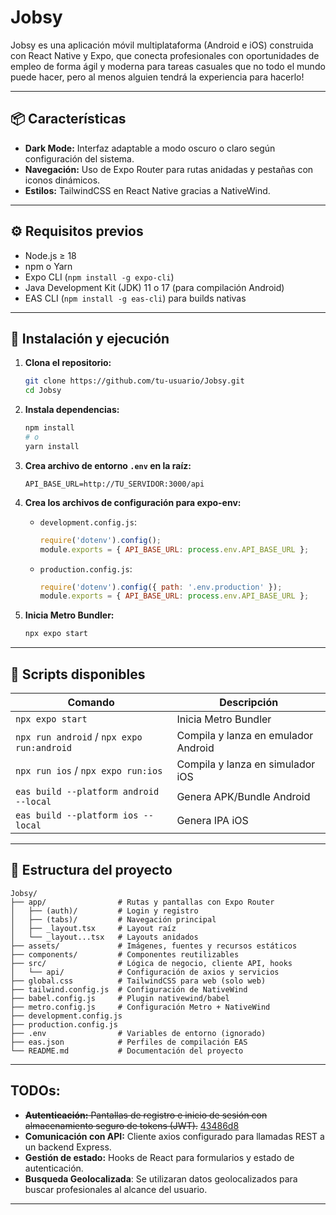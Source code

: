 # Jobsy

Jobsy es una aplicación móvil multiplataforma (Android e iOS) construida con React Native y Expo, que conecta profesionales con oportunidades de empleo de forma ágil y moderna para tareas casuales que no todo el mundo puede hacer, pero al menos alguien tendrá la experiencia para hacerlo!

---

## 📦 Características

- **Dark Mode:** Interfaz adaptable a modo oscuro o claro según configuración del sistema.
- **Navegación:** Uso de Expo Router para rutas anidadas y pestañas con iconos dinámicos.
- **Estilos:** TailwindCSS en React Native gracias a NativeWind.

---

## ⚙️ Requisitos previos

- Node.js ≥ 18
- npm o Yarn
- Expo CLI (`npm install -g expo-cli`)
- Java Development Kit (JDK) 11 o 17 (para compilación Android)
- EAS CLI (`npm install -g eas-cli`) para builds nativas

---

## 🚀 Instalación y ejecución

1. **Clona el repositorio:**
	```sh
	git clone https://github.com/tu-usuario/Jobsy.git
	cd Jobsy
	```

2. **Instala dependencias:**
	```sh
	npm install
	# o
	yarn install
	```

3. **Crea archivo de entorno `.env` en la raíz:**
	```
	API_BASE_URL=http://TU_SERVIDOR:3000/api
	```

4. **Crea los archivos de configuración para expo-env:**

	- `development.config.js`:
	  ```js
	  require('dotenv').config();
	  module.exports = { API_BASE_URL: process.env.API_BASE_URL };
	  ```

	- `production.config.js`:
	  ```js
	  require('dotenv').config({ path: '.env.production' });
	  module.exports = { API_BASE_URL: process.env.API_BASE_URL };
	  ```

5. **Inicia Metro Bundler:**
	```sh
	npx expo start
	```

---

## 📲 Scripts disponibles

| Comando                        | Descripción                           |
| ------------------------------ | ------------------------------------- |
| `npx expo start`    | Inicia Metro Bundler                  |
| `npx run android` / `npx expo run:android` | Compila y lanza en emulador Android |
| `npx run ios` / `npx expo run:ios` | Compila y lanza en simulador iOS      |
| `eas build --platform android --local` | Genera APK/Bundle Android             |
| `eas build --platform ios --local`     | Genera IPA iOS                        |

---

## 📐 Estructura del proyecto

```
Jobsy/
├── app/                # Rutas y pantallas con Expo Router
│   ├── (auth)/         # Login y registro
│   ├── (tabs)/         # Navegación principal
│   ├── _layout.tsx     # Layout raíz
│   └── _layout...tsx   # Layouts anidados
├── assets/             # Imágenes, fuentes y recursos estáticos
├── components/         # Componentes reutilizables
├── src/                # Lógica de negocio, cliente API, hooks
│   └── api/            # Configuración de axios y servicios
├── global.css          # TailwindCSS para web (solo web)
├── tailwind.config.js  # Configuración de NativeWind
├── babel.config.js     # Plugin nativewind/babel
├── metro.config.js     # Configuración Metro + NativeWind
├── development.config.js
├── production.config.js
├── .env                # Variables de entorno (ignorado)
├── eas.json            # Perfiles de compilación EAS
└── README.md           # Documentación del proyecto
```

---

## TODOs:

- ~~**Autenticación:** Pantallas de registro e inicio de sesión con almacenamiento seguro de tokens (JWT).~~ [43486d8](https://github.com/MaruDeHabanero/Jobsy-Front/commit/43486d830169db376a3ee72b62b30cffa83d1d6a)
- **Comunicación con API:** Cliente axios configurado para llamadas REST a un backend Express.
- **Gestión de estado:** Hooks de React para formularios y estado de autenticación.
- **Busqueda Geolocalizada**: Se utilizaran datos geolocalizados para buscar profesionales al alcance del usuario.

---

